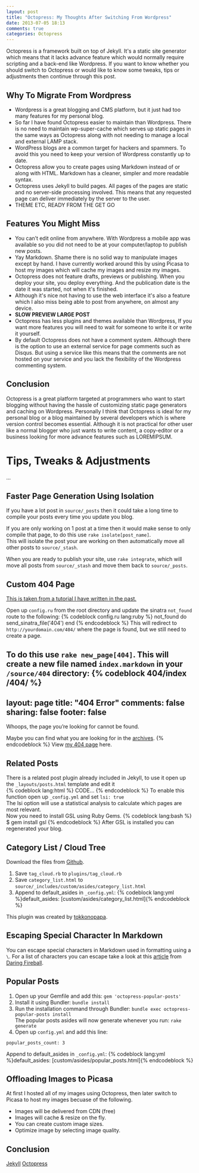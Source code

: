 ```yaml
---
layout: post
title: "Octopress: My Thoughts After Switching From Wordpress"
date: 2013-07-05 18:13
comments: true
categories: Octopress
---
```




Octopress is a framework built on top of Jekyll. It's a static site generator which means that it lacks advance feature which would normally require scripting and a back-end like Wordpress. If you want to know whether you should switch to Octopress or would like to know some tweaks, tips or adjustments then continue through this post.



Why To Migrate From Wordpress
-----------------------------

* Wordpress is a great blogging and CMS platform, but it just had too many features for  my personal blog.
* So far I have found Octopress easier to maintain than Wordpress. There is no need to maintain wp-super-cache which serves up static pages in the same ways as Octopress along with not needing to manage a local and external LAMP stack.
* WordPress blogs are a common target for hackers and spammers. To avoid this you need to keep your version of Wordpress constantly up to date.
* Octopress allow you to create pages using Markdown instead of or along with HTML. Markdown has a cleaner, simpler and more readable syntax.
* Octopress uses Jekyll to build pages. All pages of the pages are static and no server-side processing involved. This means that any requested page can deliver immediately by the server to the user.
* THEME ETC, READY FROM THE GET GO



Features You Might Miss
-----------------------

* You can’t edit online from anywhere. With Wordpress a mobile app was available so you did not need to be at your computer/laptop to publish new posts.
* Yay Markdown. Shame there is no solid way to manipulate images except by hand. I have currently worked around this by using Picasa to host my images which will cache my images and resize my images.
* Octopress does not feature drafts, previews or publishing. When you deploy your site, you deploy everything. And the publication date is the date it was started, not when it's finished.
* Although it's nice not having to use the web interface it's also a feature which I also miss being able to post from anywhere, on almost any device.
* **SLOW PREVIEW LARGE POST**
* Octopress has less plugins and themes available than Wordpress, If you want more features you will need to wait for someone to write it or write it yourself.
* By default Octopress does not have a comment system. Although there is the option to use an external service for page comments such as Disqus. But using a service like this means that the comments are not hosted on your service and you lack the flexibility of the Wordpress commenting system.



Conclusion
----------

Octopress is a great platform targeted at programmers who want to start blogging without having the hassle of customizing static page generators and caching on Wordpress. Personally I think that Octopress is ideal for my personal blog or a blog maintained by several developers which is where version control becomes essential. Although it is not practical for other user like a normal blogger who just wants to write content, a copy-editor or a business looking for more advance features such as LOREMIPSUM.


  
Tips, Tweaks & Adjustments
==========================

...



Faster Page Generation Using Isolation
--------------------------------------

If you have a lot post in `source/_posts` then it could take a long time to compile your posts every time you update you blog.  

If you are only working on 1 post at a time then it would make sense to only compile that page, to do this use `rake isolate[post_name]`.  
This will isolate the post your are working on then automatically move all other posts to `source/_stash`.  

When you are ready to publish your site, use `rake integrate`, which will move all posts from `source/_stash` and move them back to `source/_posts`.



Custom 404 Page
---------------

[This is taken from a tutorial I have written in the past.](/blog/2013/06/21/octopress-custom-404-page/)  

Open up `config.ru` from the root directory and update the sinatra `not_found` route to the following:
{% codeblock config.ru lang:ruby %}
not_found do
  send_sinatra_file('404')
end
{% endcodeblock %}
This will redirect to `http://yourdomain.com/404/` where the page is found, but we still need to create a page.

To do this use `rake new_page[404]`. This will create a new file named `index.markdown` in your `/source/404` directory:
{% codeblock 404/index /404/ %}
---
layout: page
title: "404 Error"
comments: false
sharing: false
footer: false
---
Whoops, the page you’re looking for cannot be found.

Maybe you can find what you are looking for in the [archives](/blog/archives/).
{% endcodeblock %}
View [my 404 page](/404/) here.



Related Posts
-------------

There is a related post plugin already included in Jekyll, to use it  open up the `_layouts/posts.html` template and edit it  
{% codeblock lang:html %}
<a>CODE...</a>
{% endcodeblock %}
To enable this function open up `_config.yml` and set `lsi: true`  
The lsi option will use a statistical analysis to calculate which pages are most relevant.  
Now you need to install GSL using Ruby Gems.
{% codeblock lang:bash %}
$ gem install gsl
{% endcodeblock %}
After GSL is installed you can regenerated your blog.



Category List / Cloud Tree
--------------------------

Download the files from [Github](https://github.com/tokkonopapa/octopress-tagcloud).  
1. Save `tag_cloud.rb` to `plugins/tag_cloud.rb`  
2. Save `category_list.html` to `source/_includes/custom/asides/category_list.html`  
3. Append to default_asides in `_config.yml`:
   {% codeblock lang:yml %}default_asides: [custom/asides/category_list.html]{% endcodeblock %}
  
This plugin was created by [tokkonopapa](https://github.com/tokkonopapa).



Escaping Special Character In Markdown
--------------------------------------
You can escape special characters in Markdown used in formatting using a `\`.
For a list of characters you can escape take a look at this [article](http://daringfireball.net/projects/markdown/syntax#backslash) from [Daring Fireball](http://daringfireball.net).


  
Popular Posts
-------------

1. Open up your Gemfile and add this: `gem 'octopress-popular-posts'`  
2. Install it using Bundler: `bundle install`  
3. Run the installation command through Bundler: `bundle exec octopress-popular-posts install`  
The popular posts asides will now generate whenever you run: `rake generate`  
4. Open up `config.yml` and add this line:
```
popular_posts_count: 3
```  
Append to default_asides in `_config.yml`: {% codeblock lang:yml %}default_asides: [custom/asides/popular_posts.html]{% endcodeblock %}




Offloading Images to Picasa
---------------------------

At first I hosted all of my images using Octopress, then later switch to Picasa to host my images becuase of the following.

* Images will be delivered from CDN (free)
* Images will cache & resize on the fly.
* You can create custom image sizes.
* Optimize image by selecting image quality.


  
Conclusion
----------

[Jekyll](http://jekyllrb.com/docs/plugins/#available_plugins)
[Octopress](http://github.com/imathis/octopress/wiki/3rd-party-plugins)